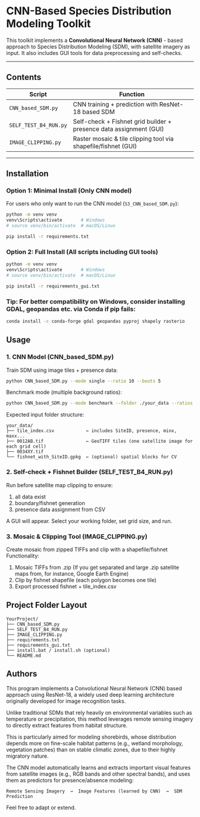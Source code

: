 # CNN-Based Species Distribution Modeling Toolkit 

This toolkit implements a **Convolutional Neural Network (CNN)** - based approach to Species Distribution Modeling (SDM), with satellite imagery as input. It also includes GUI tools for data preprocessing and self-checks.

---

## Contents

| Script                    | Function                                                                 |
|---------------------------|--------------------------------------------------------------------------|
| `CNN_based_SDM.py`        | CNN training + prediction with ResNet-18 based SDM                       |
| `SELF_TEST_B4_RUN.py`     | Self-check + Fishnet grid builder + presence data assignment (GUI)      |
| `IMAGE_CLIPPING.py`       | Raster mosaic & tile clipping tool via shapefile/fishnet (GUI)          |

---

## Installation

### Option 1: Minimal Install (Only CNN model)

For users who only want to run the CNN model (`S3_CNN_based_SDM.py`):

```bash
python -m venv venv
venv\Scripts\activate       # Windows
# source venv/bin/activate  # macOS/Linux

pip install -r requirements.txt
```

### Option 2: Full Install (All scripts including GUI tools)

```bash
python -m venv venv
venv\Scripts\activate       # Windows
# source venv/bin/activate  # macOS/Linux

pip install -r requirements_gui.txt
```

### Tip: For better compatibility on Windows, consider installing GDAL, geopandas etc. via Conda if pip fails:
``` bash
conda install -c conda-forge gdal geopandas pyproj shapely rasterio
```

## Usage
### 1. CNN Model (CNN_based_SDM.py)

Train SDM using image tiles + presence data:
```bash
python CNN_based_SDM.py --mode single --ratio 10 --boots 5
```


Benchmark mode (multiple background ratios):
```bash
python CNN_based_SDM.py --mode benchmark --folder ./your_data --ratios 10,50,100 --boots 5
```

Expected input folder structure:
```
your_data/
├── tile_index.csv            ← includes SiteID, presence, minx, maxx...
├── 0012AB.tif                ← GeoTIFF tiles (one satellite image for each grid cell)
├── 0034XY.tif
└── fishnet_with_SiteID.gpkg  ← (optional) spatial blocks for CV
```

### 2. Self-check + Fishnet Builder (SELF_TEST_B4_RUN.py)
Run before satellite map clipping to ensure:
1. all data exist
2. boundary/fishnet generation
3. presence data assignment from CSV

A GUI will appear. Select your working folder, set grid size, and run.


### 3. Mosaic & Clipping Tool (IMAGE_CLIPPING.py)
Create mosaic from zipped TIFFs and clip with a shapefile/fishnet
Functionality:
1. Mosaic TIFFs from .zip (If you get separated and large .zip satellite maps from, for instance, Google Earth Engine)
2. Clip by fishnet shapefile (each polygon becomes one tile)
3. Export processed fishnet + tile_index.csv

## Project Folder Layout

```
YourProject/
├── CNN_based_SDM.py
├── SELF_TEST_B4_RUN.py
├── IMAGE_CLIPPING.py
├── requirements.txt
├── requirements_gui.txt
├── install.bat / install.sh (optional)
└── README.md
```

## Authors
This program implements a Convolutional Neural Network (CNN) based approach using ResNet-18, a widely used deep learning architecture originally developed for image recognition tasks.

Unlike traditional SDMs that rely heavily on environmental variables such as temperature or precipitation, this method leverages remote sensing imagery to directly extract features from habitat structure.

This is particularly aimed for modeling shorebirds, whose distribution depends more on fine-scale habitat patterns (e.g., wetland morphology, vegetation patches) than on stable climatic zones, due to their highly migratory nature.

The CNN model automatically learns and extracts important visual features from satellite images (e.g., RGB bands and other spectral bands), and uses them as predictors for presence/absence modeling:

    Remote Sensing Imagery  →  Image Features (learned by CNN)  →  SDM Prediction

Feel free to adapt or extend.

